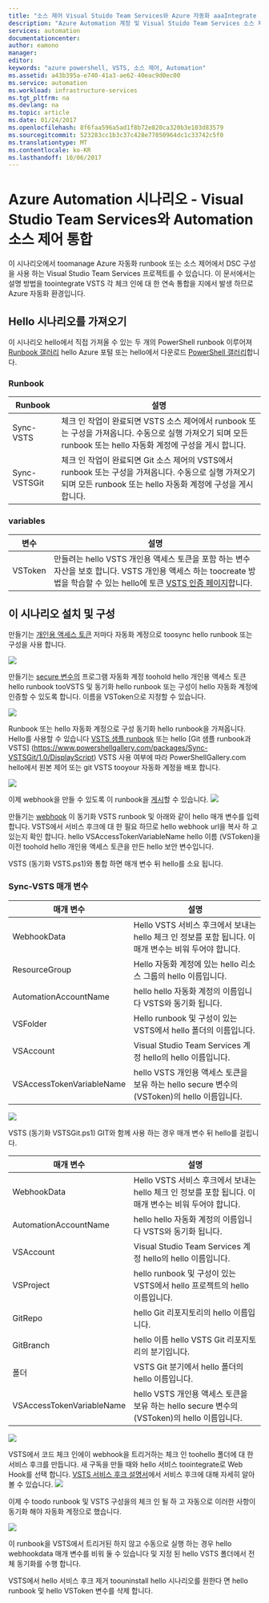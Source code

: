 ```yaml
---
title: "소스 제어 Visual Stuido Team Services와 Azure 자동화 aaaIntegrate | Microsoft Docs"
description: "Azure Automation 계정 및 Visual Stuido Team Services 소스 제어와의 통합 설정을 안내하는 시나리오입니다."
services: automation
documentationcenter: 
author: eamono
manager: 
editor: 
keywords: "azure powershell, VSTS, 소스 제어, Automation"
ms.assetid: a43b395a-e740-41a3-ae62-40eac9d0ec00
ms.service: automation
ms.workload: infrastructure-services
ms.tgt_pltfrm: na
ms.devlang: na
ms.topic: article
ms.date: 01/24/2017
ms.openlocfilehash: 8f6faa596a5ad1f8b72e820ca320b3e103d83579
ms.sourcegitcommit: 523283cc1b3c37c428e77850964dc1c33742c5f0
ms.translationtype: MT
ms.contentlocale: ko-KR
ms.lasthandoff: 10/06/2017
---
```

# <a name="azure-automation-scenario---automation-source-control-integration-with-visual-studio-team-services"></a>Azure Automation 시나리오 - Visual Studio Team Services와 Automation 소스 제어 통합

이 시나리오에서 toomanage Azure 자동화 runbook 또는 소스 제어에서 DSC 구성을 사용 하는 Visual Studio Team Services 프로젝트를 수 있습니다.
이 문서에서는 설명 방법을 toointegrate VSTS 각 체크 인에 대 한 연속 통합을 지에서 발생 하므로 Azure 자동화 환경입니다.

## <a name="getting-hello-scenario"></a>Hello 시나리오를 가져오기

이 시나리오 hello에서 직접 가져올 수 있는 두 개의 PowerShell runbook 이루어져 [Runbook 갤러리](automation-runbook-gallery.md) hello Azure 포털 또는 hello에서 다운로드 [PowerShell 갤러리](https://www.powershellgallery.com)합니다.

### <a name="runbooks"></a>Runbook

Runbook | 설명| 
--------|------------|
Sync-VSTS | 체크 인 작업이 완료되면 VSTS 소스 제어에서 runbook 또는 구성을 가져옵니다. 수동으로 실행 가져오기 되며 모든 runbook 또는 hello 자동화 계정에 구성을 게시 합니다.| 
Sync-VSTSGit | 체크 인 작업이 완료되면 Git 소스 제어의 VSTS에서 runbook 또는 구성을 가져옵니다. 수동으로 실행 가져오기 되며 모든 runbook 또는 hello 자동화 계정에 구성을 게시 합니다.|

### <a name="variables"></a>variables

변수 | 설명|
-----------|------------|
VSToken | 만들려는 hello VSTS 개인용 액세스 토큰을 포함 하는 변수 자산을 보호 합니다. VSTS 개인용 액세스 하는 toocreate 방법을 학습할 수 있는 hello에 토큰 [VSTS 인증 페이지](https://www.visualstudio.com/en-us/docs/integrate/get-started/auth/overview)합니다. 
## <a name="installing-and-configuring-this-scenario"></a>이 시나리오 설치 및 구성

만들기는 [개인용 액세스 토큰](https://www.visualstudio.com/en-us/docs/integrate/get-started/auth/overview) 저마다 자동화 계정으로 toosync hello runbook 또는 구성을 사용 합니다.

![](media/automation-scenario-source-control-integration-with-VSTS/VSTSPersonalToken.png) 

만들기는 [secure 변수의](automation-variables.md) 프로그램 자동화 계정 toohold hello 개인용 액세스 토큰 hello runbook tooVSTS 및 동기화 hello runbook 또는 구성이 hello 자동화 계정에 인증할 수 있도록 합니다. 이름을 VSToken으로 지정할 수 있습니다. 

![](media/automation-scenario-source-control-integration-with-VSTS/VSTSTokenVariable.png)

Runbook 또는 hello 자동화 계정으로 구성 동기화 hello runbook을 가져옵니다. Hello를 사용할 수 있습니다 [VSTS 샘플 runbook](https://www.powershellgallery.com/packages/Sync-VSTS/1.0/DisplayScript) 또는 hello [Git 샘플 runbook과 VSTS] (https://www.powershellgallery.com/packages/Sync-VSTSGit/1.0/DisplayScript) VSTS 사용 여부에 따라 PowerShellGallery.com hello에서 원본 제어 또는 git VSTS tooyour 자동화 계정을 배포 합니다.

![](media/automation-scenario-source-control-integration-with-VSTS/VSTSPowerShellGallery.png)

이제 webhook을 만들 수 있도록 이 runbook을 [게시](automation-creating-importing-runbook.md#publishing-a-runbook)할 수 있습니다. 
![](media/automation-scenario-source-control-integration-with-VSTS/VSTSPublishRunbook.png)

만들기는 [webhook](automation-webhooks.md) 이 동기화 VSTS runbook 및 아래와 같이 hello 매개 변수를 입력 합니다. VSTS에서 서비스 후크에 대 한 필요 하므로 hello webhook url을 복사 하 고 있는지 확인 합니다. hello VSAccessTokenVariableName hello 이름 (VSToken)을 이전 toohold hello 개인용 액세스 토큰을 만든 hello 보안 변수입니다. 

VSTS (동기화 VSTS.ps1)와 통합 하면 매개 변수 뒤 hello를 소요 됩니다.
### <a name="sync-vsts-parameters"></a>Sync-VSTS 매개 변수

매개 변수 | 설명| 
--------|------------|
WebhookData | Hello VSTS 서비스 후크에서 보내는 hello 체크 인 정보를 포함 됩니다. 이 매개 변수는 비워 두어야 합니다.| 
ResourceGroup | Hello 자동화 계정에 있는 hello 리소스 그룹의 hello 이름입니다.|
AutomationAccountName | hello hello 자동화 계정의 이름입니다 VSTS와 동기화 됩니다.|
VSFolder | Hello runbook 및 구성이 있는 VSTS에서 hello 폴더의 이름입니다.|
VSAccount | Visual Studio Team Services 계정 hello의 hello 이름입니다.| 
VSAccessTokenVariableName | hello VSTS 개인용 액세스 토큰을 보유 하는 hello secure 변수의 (VSToken)의 hello 이름입니다.| 


![](media/automation-scenario-source-control-integration-with-VSTS/VSTSWebhook.png)

VSTS (동기화 VSTSGit.ps1) GIT와 함께 사용 하는 경우 매개 변수 뒤 hello를 걸립니다.

매개 변수 | 설명|
--------|------------|
WebhookData | Hello VSTS 서비스 후크에서 보내는 hello 체크 인 정보를 포함 됩니다. 이 매개 변수는 비워 두어야 합니다.| ResourceGroup | 이 hello는 hello 자동화 계정에 있는 hello 리소스 그룹의 이름입니다.|
AutomationAccountName | hello hello 자동화 계정의 이름입니다 VSTS와 동기화 됩니다.|
VSAccount | Visual Studio Team Services 계정 hello의 hello 이름입니다.|
VSProject | hello runbook 및 구성이 있는 VSTS에서 hello 프로젝트의 hello 이름입니다.|
GitRepo | hello Git 리포지토리의 hello 이름입니다.|
GitBranch | hello 이름 hello VSTS Git 리포지토리의 분기입니다.|
폴더 | VSTS Git 분기에서 hello 폴더의 hello 이름입니다.|
VSAccessTokenVariableName | hello VSTS 개인용 액세스 토큰을 보유 하는 hello secure 변수의 (VSToken)의 hello 이름입니다.|

![](media/automation-scenario-source-control-integration-with-VSTS/VSTSGitWebhook.png)

VSTS에서 코드 체크 인에이 webhook을 트리거하는 체크 인 toohello 폴더에 대 한 서비스 후크를 만듭니다. 새 구독을 만들 때와 hello 서비스 toointegrate로 Web Hook를 선택 합니다. [VSTS 서비스 후크 설명서](https://www.visualstudio.com/en-us/docs/marketplace/integrate/service-hooks/get-started)에서 서비스 후크에 대해 자세히 알아볼 수 있습니다.
![](media/automation-scenario-source-control-integration-with-VSTS/VSTSServiceHook.png)

이제 수 toodo runbook 및 VSTS 구성을의 체크 인 될 하 고 자동으로 이러한 사항이 동기화 해야 자동화 계정으로 했습니다.

![](media/automation-scenario-source-control-integration-with-VSTS/VSTSSyncRunbookOutput.png)

이 runbook을 VSTS에서 트리거된 하지 않고 수동으로 실행 하는 경우 hello webhookdata 매개 변수를 비워 둘 수 있습니다 및 지정 된 hello VSTS 폴더에서 전체 동기화를 수행 합니다.

VSTS에서 hello 서비스 후크 제거 toouninstall hello 시나리오를 원한다 면 hello runbook 및 hello VSToken 변수를 삭제 합니다.

